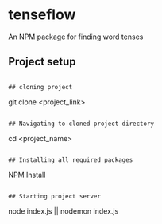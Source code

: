# tenseflow
An NPM package for finding word tenses

## Project setup
```

## cloning project
```

git clone <project_link>
```

## Navigating to cloned project directory
```

cd <project_name>
```

## Installing all required packages
```

NPM Install
```

## Starting project server
```

node index.js || nodemon index.js
```

